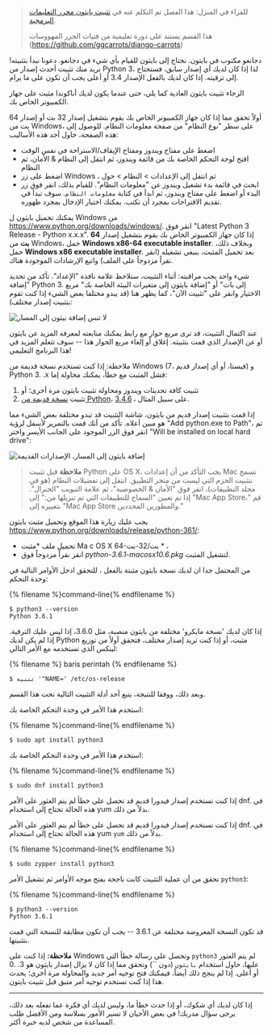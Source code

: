 > للقراء في المنزل: هذا الفصل تم التكلم عنه في [تثبيت بايثون محرر التعليمات البرمجية](https://www.youtube.com/watch?v=pVTaqzKZCdA).
> 
> هذا القسم يستند على دورة تعليمية من فتيات الجزر المهووسات (https://github.com/ggcarrots/django-carrots)

دجانغو مكتوب في بايتون. نحتاج إلى بايثون للقيام بأي شيء في دجانغو. دعونا نبدأ بتثبيته! نريد منك تثبيت أحدث إصدار من Python 3، لذا إذا كان لديك أي إصدار سابق، فستحتاج إلى ترقيته. إذا كان لديك بالفعل الإصدار 3.4 أو أعلى يجب أن تكون على ما يرام.

الرجاء تثبيت بايثون العادية كما يلي، حتى عندما يكون لديك أناكوندا مثبت على جهاز الكمبيوتر الخاص بك.

<!--sec data-title="Install Python: Windows" data-id="python_windows" data-collapse=true ces-->

أولاً تحقق مما إذا كان جهاز الكمبيوتر الخاص بك يقوم بتشغيل إصدار 32 بت أو إصدار 64 بت من Windows، على سطر "نوع النظام" من صفحة معلومات النظام. للوصول إلى هذه الصفحة، حاول أحد هذه الأساليب:

* اضغط على مفتاح ويندوز ومفتاح الإيقاف/الاستراحة في نفس الوقت
* افتح لوحة التحكم الخاصة بك من قائمة ويندوز، ثم انتقل إلى النظام & الأمان، ثم النظام
* اضغط على زر Windows ، ثم انتقل إلى الإعدادات > النظام > حول
* ابحث في قائمة بدء تشغيل ويندوز عن "معلومات النظام". للقيام بذلك، انقر فوق زر البدء أو اضغط على مفتاح ويندوز، ثم ابدأ في كتابة `معلومات النظام`. سوف تبدأ في تقديم الاقتراحات بمجرد أن تكتب. يمكنك اختيار الإدخال بمجرد ظهوره.

يمكنك تحميل بايثون ل Windows من https://www.python.org/downloads/windows/. انقر فوق "Latest Python 3 Release - Python x.x.x". إذا كان جهاز الكمبيوتر الخاص بك يقوم بتشغيل إصدار **64 بت** من Windows، حمل **Windows x86-64 executable installer**. وبخلاف ذلك، حمل **Windows x86 executable installer**. بعد تحميل المثبت، ينبغي تشغيله (انقر نقراً مزدوجاً على الملف) واتبع الإرشادات الموجودة هناك.

شيء واحد يجب مراقبته: أثناء التثبيت، ستلاحظ علامة نافذة "الإعداد". تأكد من تحديد "إضافة Python 3. إلى باث" أو "إضافة بايثون إلى متغيرات البيئة الخاصة بك" مربع الاختيار وانقر على "تثبيت الآن"، كما يظهر هنا (قد يبدو مختلفا بعض الشيء إذا كنت تقوم بتثبيت إصدار مختلف):

![لا تنس إضافة بيثون إلى المسار](../python_installation/images/python-installation-options.png)

عند اكتمال التثبيت، قد ترى مربع حوار مع رابط يمكنك متابعته لمعرفة المزيد عن بايثون أو عن الإصدار الذي قمت بتثبيته. إغلاق أو إلغاء مربع الحوار هذا -- سوف تتعلم المزيد في هذا البرنامج التعليمي!

ملاحظة: إذا كنت تستخدم نسخة قديمة من Windows (7، فيستا، أو أي إصدار قديم) و Python 3. .x فشل المثبت مع خطأ، يمكنك محاولة إما:

1. تثبيت كافة تحديثات ويندوز ومحاولة تثبيت بايثون مرة أخرى؛ أو
2. تثبيت [نسخة قديمة من Python](https://www.python.org/downloads/windows/)، على سبيل المثال ، [3.4.6](https://www.python.org/downloads/release/python-346/).

إذا قمت بتثبيت إصدار قديم من بايثون، شاشة التثبيت قد تبدو مختلفة بعض الشيء مما هو مبين أعلاه. تأكد من أنك قمت بالتمرير لأسفل لرؤية "Add python.exe to Path"، ثم انقر فوق الزر الموجود على الجانب الأيسر واختر "Will be installed on local hard drive":

![إضافة بايثون إلى المسار، الإصدارات القديمة](../python_installation/images/add_python_to_windows_path.png)

<!--endsec-->

<!--sec data-title="Install Python: OS X" data-id="python_OSX"
data-collapse=true ces-->

> **ملاحظة** قبل تثبيت Python على OS X، يجب التأكد من أن إعدادات Mac تسمح بتثبيت الحزم التي ليست من متجر التطبيق. انتقل إلى تفضيلات النظام (هو في مجلد التطبيقات)، انقر فوق "الأمان & الخصوصية"، ثم علامة التبويب "الجنرال". إذا تم تعيين "السماح للتطبيقات التي تم تنزيلها من:" إلى "Mac App Store،" قم بتغييره إلى "Mac App Store والمطورين المحددين."

يجب عليك زيارة هذا الموقع وتحميل مثبت بايثون https://www.python.org/downloads/release/python-361/:

* تحميل ملف *مثبت Ma c OS X 64-بت/32-بت * ،
* انقر نقراً مزدوجاً فوق *python-3.6.1-macosx10.6.pkg* لتشغيل المثبت.

<!--endsec-->

<!--sec data-title="Install Python: Linux" data-id="python_linux"
data-collapse=true ces-->

من المحتمل جدا ان لديك نسخة بايثون مثبتة بالفعل ، للتحقق ادخل الأوامر التالية في وحدة التحكم:

{% filename %}command-line{% endfilename %}

    $ python3 --version
    Python 3.6.1
    

إذا كان لديك 'نسخة مايكرو' مختلفة من بايثون منصبة، مثل 3.6.0، إذا ليس عليك الترقية. إذا لم يكن لديك Python مثبت، أو إذا كنت تريد إصدار مختلف، فتحقق أولاً من توزيع لينكس الذي تستخدمه مع الأمر التالي:

{% filename %} baris perintah {% endfilename %}

    $ تنبيه '^NAME=' /etc/os-release
    

وبعد ذلك، ووفقا للنتيجة، يتبع أحد أدلة التثبيت التالية تحت هذا القسم.

<!--endsec-->

<!--sec data-title="Install Python: Debian or Ubuntu" data-id="python_debian" data-collapse=true ces-->

استخدم هذا الأمر في وحدة التحكم الخاصة بك:

{% filename %}command-line{% endfilename %}

    $ sudo apt install python3
    

<!--endsec-->

<!--sec data-title="Install Python: Fedora" data-id="python_fedora"
data-collapse=true ces-->

استخدم هذا الأمر في وحدة التحكم الخاصة بك:

{% filename %}command-line{% endfilename %}

    $ sudo dnf install python3
    

إذا كنت تستخدم إصدار فيدورا قديم قد تحصل على خطأ لم يتم العثور على الأمر dnf. في هذه الحالة تحتاج إلى استخدام yum بدلاً من ذلك.

<!--endsec-->

<!--sec data-title="Install Python: openSUSE" data-id="python_openSUSE"
data-collapse=true ces-->

إذا كنت تستخدم إصدار فيدورا قديم قد تحصل على خطأ لم يتم العثور على الأمر dnf. في هذه الحالة تحتاج إلى استخدام yum `yum` بدلاً من ذلك.

{% filename %}command-line{% endfilename %}

    $ sudo zypper install python3
    

<!--endsec-->

تحقق من أن عملية التثبيت كانت ناجحة بفتح موجه الأوامر ثم تشغيل الأمر `python3`:

{% filename %}command-line{% endfilename %}

    $ python3 --version
    Python 3.6.1
    

قد تكون النسخة المعروضة مختلفة عن 3.6.1 -- يجب أن تكون مطابقة للنسخة التي قمت بتثبيتها.

**ملاحظة:** إذا كنت على Windows وتحصل على رسالة خطأ التي `python3` لم يتم العثور عليها، حاول استخدام `بايثون` (دون ``) وتحقق مما إذا كان لا يزال إصدار بايثون هو 3. .0 أو أعلى. إذا لم ينجح ذلك أيضاً، فيمكنك فتح توجيه أمر جديد والمحاولة مرة أخرى؛ يحدث هذا إذا كنت تستخدم توجيه أمر متبق قبل تثبيت بايتون.

* * *

إذا كان لديك أي شكوك، أو إذا حدث خطأ ما، وليس لديك أي فكرة عما تفعله بعد ذلك، يرجى سؤال مدربك! في بعض الأحيان لا تسير الأمور بسلاسة ومن الأفضل طلب المساعدة من شخص لديه خبرة أكثر.